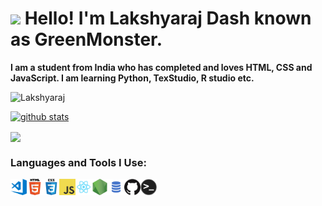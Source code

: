 # <img src="https://i.imgur.com/lsizgGl.gif" width="30px"> Hello! I'm Lakshyaraj Dash known as GreenMonster.

**I am a student from India who has completed and loves HTML, CSS and JavaScript. I am learning Python, TexStudio, R studio etc.**

<p align="left"> <img src="https://komarev.com/ghpvc/?username=lakshyaraj157&label=Views&color=blue&style=plastic" alt="Lakshyaraj" /> </p>

[![github stats](https://github-readme-stats.vercel.app/api?username=lakshyaraj157&show_icons=true&theme=algolia&hide_border=true*custom_title=LakshyarajDash%27s%20GitHub%20Stats)](https://github.com/lakshyaraj157)

<a href="https://github.com/lakshyaraj157">

<img align="center" src="https://github-readme-stats.vercel.app/api/top-langs/?username=lakshyaraj157&theme=algolia&layout=compact&langs_count=10&hide_border=true&show_icons=true" />
</a>

<br />

### Languages and Tools I Use:

[<img align="left" alt="Visual Studio Code" width="26px" src="https://raw.githubusercontent.com/github/explore/80688e429a7d4ef2fca1e82350fe8e3517d3494d/topics/visual-studio-code/visual-studio-code.png" />](https://code.visualstudio.com/)
[<img align="left" alt="HTML5" width="26px" src="https://raw.githubusercontent.com/github/explore/80688e429a7d4ef2fca1e82350fe8e3517d3494d/topics/html/html.png" />](https://developer.mozilla.org/es/docs/Web/HTML)
[<img align="left" alt="CSS3" width="26px" src="https://raw.githubusercontent.com/github/explore/80688e429a7d4ef2fca1e82350fe8e3517d3494d/topics/css/css.png" />](https://developer.mozilla.org/es/docs/Web/CSS)

[<img align="left" alt="JavaScript" width="26px" src="https://raw.githubusercontent.com/github/explore/80688e429a7d4ef2fca1e82350fe8e3517d3494d/topics/javascript/javascript.png" />](https://developer.mozilla.org/es/docs/Web/JavaScript)
[<img align="left" alt="React" width="26px" src="https://raw.githubusercontent.com/github/explore/80688e429a7d4ef2fca1e82350fe8e3517d3494d/topics/react/react.png" />](https://es.reactjs.org/)
[<img align="left" alt="Node.js" width="26px" src="https://raw.githubusercontent.com/github/explore/80688e429a7d4ef2fca1e82350fe8e3517d3494d/topics/nodejs/nodejs.png" />](https://nodejs.org/es/)
[<img align="left" alt="SQL" width="26px" src="https://raw.githubusercontent.com/github/explore/80688e429a7d4ef2fca1e82350fe8e3517d3494d/topics/sql/sql.png" />](https://www.w3schools.com/sql/)
[<img align="left" alt="GitHub" width="26px" src="https://raw.githubusercontent.com/github/explore/78df643247d429f6cc873026c0622819ad797942/topics/github/github.png" />](https://git-scm.com/)
[<img align="left" alt="Terminal" width="26px" src="https://raw.githubusercontent.com/github/explore/80688e429a7d4ef2fca1e82350fe8e3517d3494d/topics/terminal/terminal.png" />](https://help.ubuntu.com/kubuntu/desktopguide/es/terminals.html)
